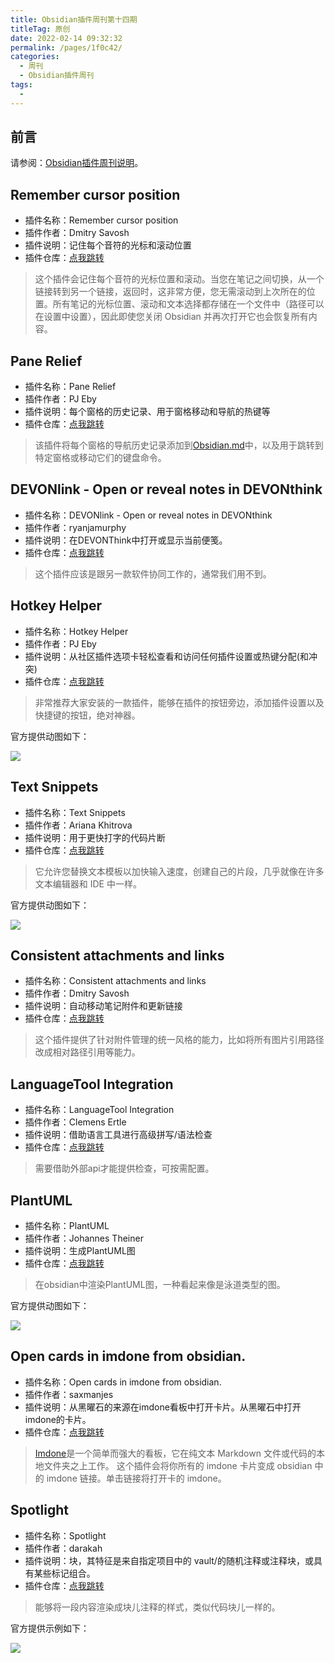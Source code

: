```yaml
---
title: Obsidian插件周刊第十四期
titleTag: 原创
date: 2022-02-14 09:32:32
permalink: /pages/1f0c42/
categories:
  - 周刊
  - Obsidian插件周刊
tags:
  - 
---
```


## 前言

请参阅：[Obsidian插件周刊说明](https://wiki.eryajf.net/pages/bcc523/)。

## Remember cursor position

- 插件名称：Remember cursor position
- 插件作者：Dmitry Savosh
- 插件说明：记住每个音符的光标和滚动位置
- 插件仓库：[点我跳转](https://github.com/derwish-pro/obsidian-remember-cursor-position)

>这个插件会记住每个音符的光标位置和滚动。当您在笔记之间切换，从一个链接转到另一个链接，返回时，这非常方便，您无需滚动到上次所在的位置。所有笔记的光标位置、滚动和文本选择都存储在一个文件中（路径可以在设置中设置），因此即使您关闭 Obsidian 并再次打开它也会恢复所有内容。

## Pane Relief

- 插件名称：Pane Relief
- 插件作者：PJ Eby
- 插件说明：每个窗格的历史记录、用于窗格移动和导航的热键等
- 插件仓库：[点我跳转](https://github.com/pjeby/pane-relief)

>该插件将每个窗格的导航历史记录添加到[Obsidian.md](https://obsidian.md/)中，以及用于跳转到特定窗格或移动它们的键盘命令。

## DEVONlink - Open or reveal notes in DEVONthink

- 插件名称：DEVONlink - Open or reveal notes in DEVONthink
- 插件作者：ryanjamurphy
- 插件说明：在DEVONThink中打开或显示当前便笺。
- 插件仓库：[点我跳转](https://github.com/ryanjamurphy/DEVONlink-obsidian)

>这个插件应该是跟另一款软件协同工作的，通常我们用不到。

## Hotkey Helper

- 插件名称：Hotkey Helper
- 插件作者：PJ Eby
- 插件说明：从社区插件选项卡轻松查看和访问任何插件设置或热键分配(和冲突)
- 插件仓库：[点我跳转](https://github.com/pjeby/hotkey-helper)

>非常推荐大家安装的一款插件，能够在插件的按钮旁边，添加插件设置以及快捷键的按钮，绝对神器。

官方提供动图如下：

![](http://t.eryajf.net/imgs/2022/01/5882e8a26e8a8268.gif)

## Text Snippets

- 插件名称：Text Snippets
- 插件作者：Ariana Khitrova
- 插件说明：用于更快打字的代码片断
- 插件仓库：[点我跳转](https://github.com/ArianaKhit/text-snippets-obsidian)

>它允许您替换文本模板以加快输入速度，创建自己的片段，几乎就像在许多文本编辑器和 IDE 中一样。

官方提供动图如下： 

![](http://t.eryajf.net/imgs/2022/01/ca78f7ea78e68eb1.gif)

## Consistent attachments and links

- 插件名称：Consistent attachments and links
- 插件作者：Dmitry Savosh
- 插件说明：自动移动笔记附件和更新链接
- 插件仓库：[点我跳转](https://github.com/derwish-pro/obsidian-consistent-attachments-and-links)

>这个插件提供了针对附件管理的统一风格的能力，比如将所有图片引用路径改成相对路径引用等能力。

## LanguageTool Integration

- 插件名称：LanguageTool Integration
- 插件作者：Clemens Ertle
- 插件说明：借助语言工具进行高级拼写/语法检查
- 插件仓库：[点我跳转](https://github.com/Clemens-E/obsidian-languagetool-plugin)

>需要借助外部api才能提供检查，可按需配置。

## PlantUML

- 插件名称：PlantUML
- 插件作者：Johannes Theiner
- 插件说明：生成PlantUML图
- 插件仓库：[点我跳转](https://github.com/joethei/obsidian-plantuml)

>在obsidian中渲染PlantUML图，一种看起来像是泳道类型的图。

官方提供动图如下： 

![](http://t.eryajf.net/imgs/2022/01/f60e78e4fd8fd5da.gif)

## Open cards in imdone from obsidian.

- 插件名称：Open cards in imdone from obsidian.
- 插件作者：saxmanjes
- 插件说明：从黑曜石的来源在imdone看板中打开卡片。从黑曜石中打开imdone的卡片。
- 插件仓库：[点我跳转](https://github.com/imdone/imdone-obsidian-plugin)

>[Imdone](https://imdone.io/)是一个简单而强大的看板，它在纯文本 Markdown 文件或代码的本地文件夹之上工作。
>这个插件会将你所有的 imdone 卡片变成 obsidian 中的 imdone 链接。单击链接将打开卡的 imdone。


## Spotlight

- 插件名称：Spotlight
- 插件作者：darakah
- 插件说明：块，其特征是来自指定项目中的 vault/的随机注释或注释块，或具有某些标记组合。
- 插件仓库：[点我跳转](https://github.com/Darakah/obsidian-spotlight)

>能够将一段内容渲染成块儿注释的样式，类似代码块儿一样的。

官方提供示例如下： 

![](http://t.eryajf.net/imgs/2022/01/bfed556fd8f68ae9.png)
